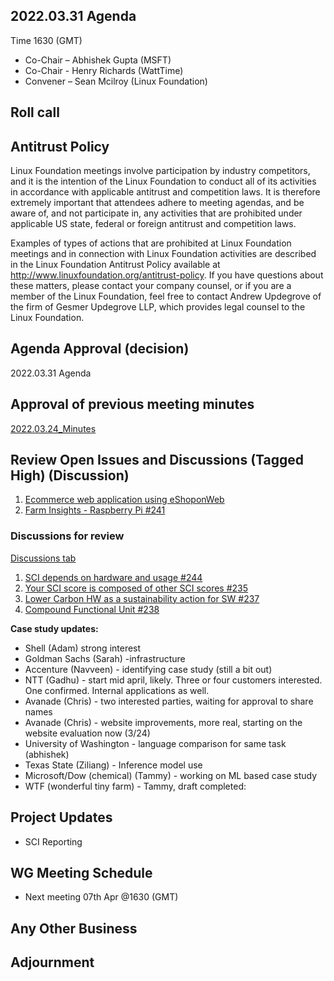 ## 2022.03.31 Agenda

Time 1630 (GMT)

- Co-Chair – Abhishek Gupta (MSFT)
- Co-Chair - Henry Richards (WattTime)
- Convener – Sean Mcilroy (Linux Foundation)

## Roll call
  
## Antitrust Policy
Linux Foundation meetings involve participation by industry competitors, and it is the intention of the Linux Foundation to conduct 
all of its activities in accordance with applicable antitrust and competition laws. 
It is therefore extremely important that attendees adhere to meeting agendas, and be aware of, and not participate in, any activities 
that are prohibited under applicable US state, federal or foreign antitrust and competition laws.

Examples of types of actions that are prohibited at Linux Foundation meetings and in connection with Linux Foundation activities are 
described in the Linux Foundation Antitrust Policy available at http://www.linuxfoundation.org/antitrust-policy. 
If you have questions about these matters, please contact your company counsel, or if you are a member of the Linux Foundation, 
feel free to contact Andrew Updegrove of the firm of Gesmer Updegrove LLP, which provides legal counsel to the Linux Foundation.
  
## Agenda Approval (decision) 
2022.03.31 Agenda
  
## Approval of previous meeting minutes
[2022.03.24_Minutes](https://github.com/Green-Software-Foundation/standards_wg/blob/main/Agenda_Minutes/2022.03.24_Minutes.md) 

## Review Open Issues and Discussions (Tagged High) (Discussion)

1. [Ecommerce web application using eShoponWeb](https://github.com/Green-Software-Foundation/software_carbon_intensity/issues/227)
2. [Farm Insights - Raspberry Pi #241](https://github.com/Green-Software-Foundation/software_carbon_intensity/issues/241)

### Discussions for review

[Discussions tab](https://github.com/Green-Software-Foundation/software_carbon_intensity/discussions)

1. [SCI depends on hardware and usage #244](https://github.com/Green-Software-Foundation/software_carbon_intensity/discussions/244)
2. [Your SCI score is composed of other SCI scores #235](https://github.com/Green-Software-Foundation/software_carbon_intensity/discussions/235)
3. [Lower Carbon HW as a sustainability action for SW #237](https://github.com/Green-Software-Foundation/software_carbon_intensity/discussions/237)
4. [Compound Functional Unit #238](https://github.com/Green-Software-Foundation/software_carbon_intensity/discussions/238)

**Case study updates:**

- Shell (Adam) strong interest
- Goldman Sachs (Sarah) -infrastructure
- Accenture (Navveen) - identifying case study (still a bit out) 
- NTT (Gadhu) - start mid april, likely. Three or four customers interested. One confirmed. Internal applications as well. 
- Avanade (Chris) - two interested parties, waiting for approval to share names
- Avanade (Chris) - website improvements, more real, starting on the website evaluation now (3/24)
- University of Washington - language comparison for same task (abhishek)
- Texas State (Ziliang) - Inference model use
- Microsoft/Dow (chemical) (Tammy) - working on ML based case study
- WTF (wonderful tiny farm) - Tammy, draft completed: 

## Project Updates

- SCI Reporting

## WG Meeting Schedule

- Next meeting 07th Apr @1630 (GMT) 

## Any Other Business

## Adjournment
